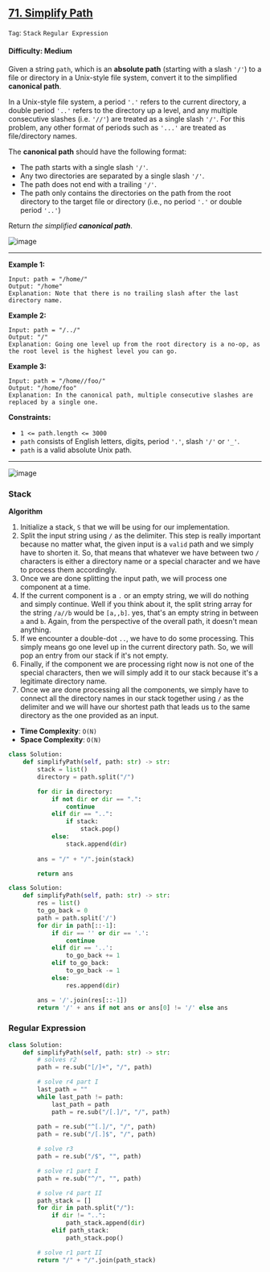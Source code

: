## [71. Simplify Path](https://leetcode.com/problems/simplify-path/)

```Tag```: ```Stack``` ```Regular Expression```

#### Difficulty: Medium

Given a string ```path```, which is an __absolute path__ (starting with a slash ```'/'```) to a file or directory in a Unix-style file system, convert it to the simplified __canonical path__.

In a Unix-style file system, a period ```'.'``` refers to the current directory, a double period ```'..'``` refers to the directory up a level, and any multiple consecutive slashes (i.e. ```'//'```) are treated as a single slash ```'/'```. For this problem, any other format of periods such as ```'...'``` are treated as file/directory names.

The __canonical path__ should have the following format:

- The path starts with a single slash ```'/'```.
- Any two directories are separated by a single slash ```'/'```.
- The path does not end with a trailing ```'/'```.
- The path only contains the directories on the path from the root directory to the target file or directory (i.e., no period ```'.'``` or double period ```'..'```)

Return _the simplified **canonical path**_.

![image](https://user-images.githubusercontent.com/35042430/231329579-10b7c3c7-f2b7-4e61-8a5a-9fa4e83d59b7.png)

---

__Example 1:__
```
Input: path = "/home/"
Output: "/home"
Explanation: Note that there is no trailing slash after the last directory name.
```

__Example 2:__
```
Input: path = "/../"
Output: "/"
Explanation: Going one level up from the root directory is a no-op, as the root level is the highest level you can go.
```

__Example 3:__
```
Input: path = "/home//foo/"
Output: "/home/foo"
Explanation: In the canonical path, multiple consecutive slashes are replaced by a single one.
```

__Constraints:__

- ```1 <= path.length <= 3000```
- ```path``` consists of English letters, digits, period ```'.'```, slash ```'/'``` or ```'_'```.
- ```path``` is a valid absolute Unix path.

---

![image](https://leetcode.com/problems/simplify-path/Figures/71/img_fixed.png)

### Stack

__Algorithm__

1. Initialize a stack, ```S``` that we will be using for our implementation.
2. Split the input string using ```/``` as the delimiter. This step is really important because no matter what, the given input is a ```valid``` path and we simply have to shorten it. So, that means that whatever we have between two ```/``` characters is either a directory name or a special character and we have to process them accordingly.
3. Once we are done splitting the input path, we will process one component at a time.
4. If the current component is a ```.``` or an empty string, we will do nothing and simply continue. Well if you think about it, the split string array for the string ```/a//b``` would be ```[a,,b]```. yes, that's an empty string in between ```a``` and ```b```. Again, from the perspective of the overall path, it doesn't mean anything.
5. If we encounter a double-dot ```..```, we have to do some processing. This simply means go one level up in the current directory path. So, we will pop an entry from our stack if it's not empty.
6. Finally, if the component we are processing right now is not one of the special characters, then we will simply add it to our stack because it's a legitimate directory name.
7. Once we are done processing all the components, we simply have to connect all the directory names in our stack together using ```/``` as the delimiter and we will have our shortest path that leads us to the same directory as the one provided as an input.

- __Time Complexity__: ```O(N)```
- __Space Complexity__: ```O(N)```

```Python
class Solution:
    def simplifyPath(self, path: str) -> str:
        stack = list()
        directory = path.split("/")

        for dir in directory:
            if not dir or dir == ".":
                continue
            elif dir == "..":
                if stack:
                    stack.pop()
            else:
                stack.append(dir)
        
        ans = "/" + "/".join(stack)

        return ans
```

```Python
class Solution:
    def simplifyPath(self, path: str) -> str:
        res = list()
        to_go_back = 0
        path = path.split('/')
        for dir in path[::-1]:
            if dir == '' or dir == '.':
                continue
            elif dir == '..':
                to_go_back += 1
            elif to_go_back:
                to_go_back -= 1
            else:
                res.append(dir)

        ans = '/'.join(res[::-1])
        return '/' + ans if not ans or ans[0] != '/' else ans
```

### Regular Expression

```Python
class Solution:
    def simplifyPath(self, path: str) -> str:
        # solves r2
        path = re.sub("[/]+", "/", path)

        # solve r4 part I
        last_path = ""
        while last_path != path:
            last_path = path
            path = re.sub("/[.]/", "/", path)
            
        path = re.sub("^[.]/", "/", path)
        path = re.sub("/[.]$", "/", path)

        # solve r3
        path = re.sub("/$", "", path)

        # solve r1 part I
        path = re.sub("^/", "", path)

        # solve r4 part II
        path_stack = []
        for dir in path.split("/"):
            if dir != "..":
                path_stack.append(dir)
            elif path_stack:
                path_stack.pop()

        # solve r1 part II
        return "/" + "/".join(path_stack)
```


